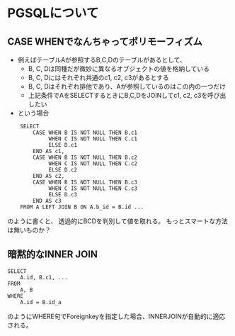 # PGSQLについて
## CASE WHENでなんちゃってポリモーフィズム

- 例えばテーブルAが参照するB,C,Dのテーブルがあるとして、
    - B, C, Dは同種だが微妙に異なるオブジェクトの値を格納している
    - B, C, Dにはそれぞれ共通のc1, c2, c3があるとする
    - B, C, Dはそれぞれ排他であり、Aが参照しているのはこの内の一つだけ
    - 上記条件でAをSELECTするときにB,C,DをJOINしてc1, c2, c3を呼び出したい
- という場合

```
    SELECT
        CASE WHEN B IS NOT NULL THEN B.c1
             WHEN C IS NOT NULL THEN C.c1
             ELSE D.c1
        END AS c1,
        CASE WHEN B IS NOT NULL THEN B.c2
             WHEN C IS NOT NULL THEN C.c2
             ELSE D.c2
        END AS c2,
        CASE WHEN B IS NOT NULL THEN B.c3
             WHEN C IS NOT NULL THEN C.c3
             ELSE D.c3
        END AS c3
    FROM A LEFT JOIN B ON A.b_id = B.id ...
```
のように書くと、 透過的にBCDを判別して値を取れる。
もっとスマートな方法は無いものか？

## 暗黙的なINNER JOIN

```
SELECT
    A.id, B.c1, ...
FROM
    A, B
WHERE
    A.id = B.id_a
```

のようにWHERE句でForeignkeyを指定した場合、INNERJOINが自動的に適応される。

